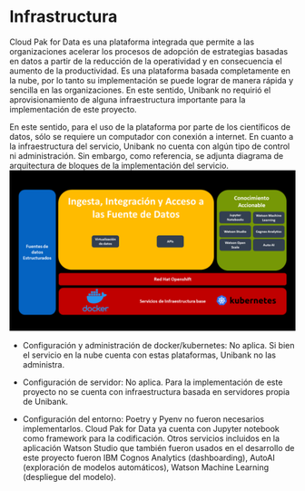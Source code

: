 # Infrastructura

Cloud Pak for Data es una plataforma integrada que permite a las organizaciones acelerar los procesos de adopción de estrategias basadas en datos a partir de la reducción de la operatividad y en consecuencia el aumento de la productividad. Es una plataforma basada completamente en la nube, por lo tanto su implementación se puede lograr de manera rápida y sencilla en las organizaciones. En este sentido, Unibank no requirió el aprovisionamiento de alguna infraestructura importante para la implementación de este proyecto.

En este sentido, para el uso de la plataforma por parte de los científicos de datos, sólo se requiere un computador con conexión a internet. En cuanto a la infraestructura del servicio, Unibank no cuenta con algún tipo de control ni administración. Sin embargo, como referencia, se adjunta diagrama de arquitectura de bloques de la implementación del servicio.
![Diagrama de Arquitectura](https://github.com/DCalvacheB/mlds6-project/blob/master/docs/infrastructure/infra_diagram.png)

* Configuración y administración de docker/kubernetes: No aplica. Si bien el servicio en la nube cuenta con estas plataformas, Unibank no las administra.

* Configuración de servidor: No aplica. Para la implementación de este proyecto no se cuenta con infraestructura basada en servidores propia de Unibank.

* Configuración del entorno: Poetry y Pyenv no fueron necesarios implementarlos. Cloud Pak for Data ya cuenta con Jupyter notebook como framework para la codificación. Otros servicios incluidos en la aplicación Watson Studio que también fueron usados en el desarrollo de este proyecto fueron IBM Cognos Analytics (dashboarding), AutoAI (exploración de modelos automáticos), Watson Machine Learning (despliegue del modelo).
